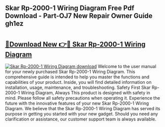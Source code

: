 ## Skar Rp-2000-1 Wiring Diagram Free Pdf Download - Part-OJ7 New Repair Owner Guide gh1ez

# <h2><a href="http://dfku58.blite.top/?on=Skar+Rp-2000-1+Wiring+Diagram">🔗Download New 👉🔴 Skar Rp-2000-1 Wiring Diagram</a></h2>

[![Skar Rp-2000-1 Wiring Diagram download](https://i.imgur.com/lujVjoI.png)](http://dfku58.blite.top/?on=Skar+Rp-2000-1+Wiring+Diagram)
Welcome to the user manual for your newly purchased Skar Rp-2000-1 Wiring Diagram. This comprehensive guide is intended to help you master the functions and capabilities of your product. Inside, you will find detailed information on installation, usage, maintenance, and troubleshooting. Safety First Skar Rp-2000-1 Wiring Diagram, Always This product is designed with safety in mind. Please follow all safety precautions when operating it. Experience the future with the innovative features of your new Skar Rp-2000-1 Wiring Diagram. We believe that the Skar Rp-2000-1 Wiring Diagram has served its purpose in getting you started with your new gadget. Should you need any clarification or assistance, our customer support team is always available.

